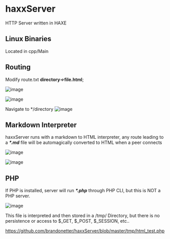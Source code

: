 # haxxServer
HTTP Server written in HAXE

## Linux Binaries
Located in cpp/Main

## Routing
Modify route.txt
**directory**_=>_**file.html**;


![image](https://user-images.githubusercontent.com/4108484/113360945-ce071180-9318-11eb-87f4-94122112ee00.png)

![image](https://user-images.githubusercontent.com/4108484/113360930-c6476d00-9318-11eb-8588-36d16922cf00.png)

Navigate to \*/directory
![image](https://user-images.githubusercontent.com/4108484/113361017-fbec5600-9318-11eb-89cc-6403cc9b9ddc.png)



## Markdown Interpreter
haxxServer runs with a markdown to HTML interpreter, any route leading to a **_*.md_** file will be automagically converted to HTML when a peer connects

![image](https://user-images.githubusercontent.com/4108484/113361378-ddd32580-9319-11eb-80bf-b8ed344e0023.png)

![image](https://user-images.githubusercontent.com/4108484/113361421-f2172280-9319-11eb-876f-e675ca91abac.png)

## PHP
If PHP is installed, server will run **_*.php_** through PHP CLI, but this is NOT a PHP server. 

![image](https://user-images.githubusercontent.com/4108484/113361896-07d91780-931b-11eb-9c3c-b7e97e40335b.png)

This file is interpreted and then stored in a /tmp/ Directory, but there is no persistence or access to $_GET, $_POST, $_SESSION, etc..

https://github.com/brandonetter/haxxServer/blob/master/tmp/html_test.php

